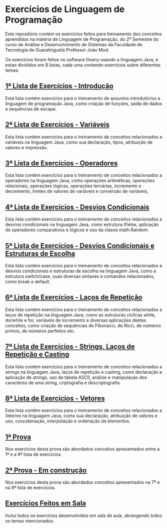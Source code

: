 # Exercícios de Linguagem de Programação
<html>
<p>Este repositório contém os exercícios feitos para treinamento dos conceitos aprendidos na matéria de Linguagem de Programação, do 2º Semestre do curso de Análise e Desenvolvimento de Sistemas da Faculdade de Tecnologia de Guaratinguetá Professor João Mod.</p>
<p>Os exercícios foram feitos no software Geany usando a linguagem Java, e estao divididos em 8 listas, cada uma contendo exercícios sobre diferentes temas:</p>
</html>

## [1ª Lista de Exercícios - Introdução](Lista%20de%20Exercicios%201)
Esta lista contém exercícios para o treinamento de assuntos introdutórios a linguagem de programação Java, como criação de funções, saída de dados e sequências de escape.
## [2ª Lista de Exercícios - Variáveis](Lista%20de%20Exercicios%202)
Esta lista contém exercicios para o treinamento de conceitos relacionados a variáveis na linguagem Java, como sua declaração, tipos, atribuição de valores e impressão.
## [3ª Lista de Exercícios - Operadores](Lista%20de%20Exercicios%203)
Esta lista contém exercicios para o treinamento de conceitos relacionados a operadores na linguagem Java, como operações aritméticas, operações relacionais, operações lógicas, operações ternárias, incremento e decremento, limites de valores de variáveis e conversão de variáveis,
## [4ª Lista de Exercícios - Desvios Condicionais](Lista%20de%20Exercicios%204)
Esta lista contém exercícios para o treinamento de conceitos relacionados a desvios condicionais na linguagem Java, como estrutura if/else, aplicação de operadores comparativos e lógicos e uso da classe math.Random.
## [5ª Lista de Exercícios - Desvios Condicionais e Estruturas de Escolha](Lista%20de%20Exercicios%205)
Esta lista contém exercícios para o treinamento de conceitos relacionados a desvios condicionais e estruturas de escolha na linguagem Java, como a estrutura switch/case, suas diversas sintaxes e comandos relacionados, como break e default.
## [6ª Lista de Exercícios - Laços de Repetição](Lista%20de%20Exercicios%206)
Esta lista contém exercícios para o treinamento de conceitos relacionados a laços de repetição na linguagem Java, como as estruturas cíclicas while, do/while e for, variáveis de incremento e diversas aplicações destes conceitos, como criação de sequências de Fibonacci, de Ricci, de números primos, de números perfeitos etc.
## [7ª Lista de Exercícios - Strings, Laços de Repetição e Casting](Lista%20de%20Exercicios%207)
Esta lista contém exercícios para o treinamento de conceitos relacionados a strings na linguagem Java, laços de repetição e casting, como declaração e aplicação de strings, uso da tabela ASCII, análise e manipulação dos caracteres de uma string, criptografia e descriptografia.
## [8ª Lista de Exercícios - Vetores](Lista%20de%20Exercicios%208)
Esta lista contém exercícios para o treinamento de conceitos relacionados a Vetores na linguagem Java, como sua declaração, atribuição de valores e uso, concatenação, interpolação e ordenação de elementos.
## [1ª Prova](Prova1)
Nos exercícios desta prova são abordados conceitos apresentados entre a 1ª e a 6ª lista de exercícios.
## [2ª Prova - Em construção](Prova2)
Nos exercícios desta prova são abordados conceitos apresentados na 7ª e na 8ª lista de exercícios.
## [Exercícios Feitos em Sala](Exercicios%20Feitos%20em%20Sala)
Inclui todos os exercícios desenvolvidos em sala de aula, abrangendo todos os temas mencionados.
